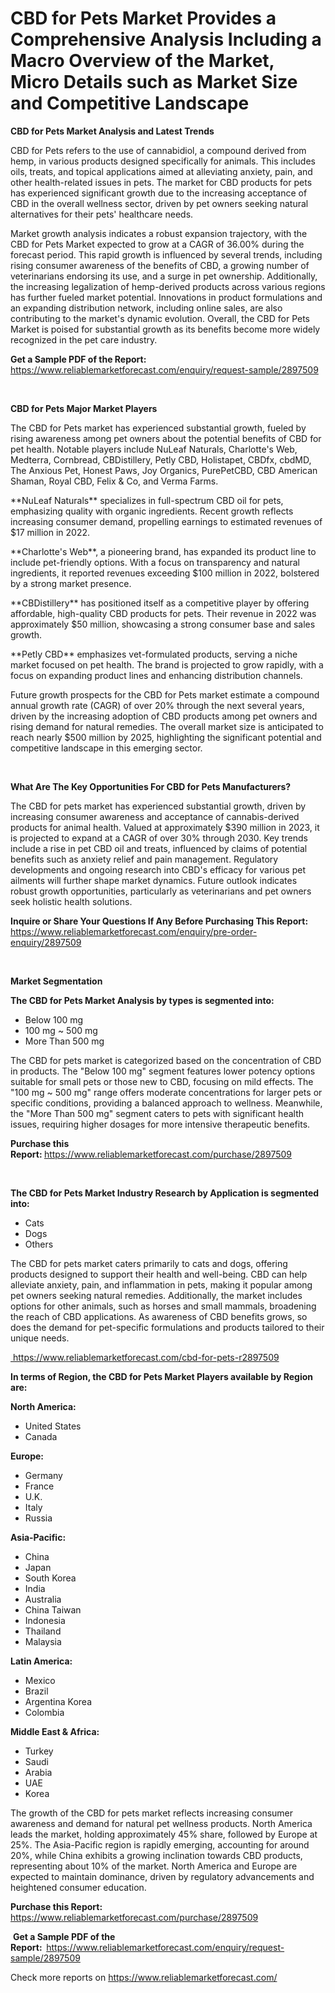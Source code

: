 <p><h1>CBD for Pets Market Provides a Comprehensive Analysis Including a Macro Overview of the Market, Micro Details such as Market Size and Competitive Landscape</h1></p><p><strong>CBD for Pets Market Analysis and Latest Trends</strong></p>
<p><p>CBD for Pets refers to the use of cannabidiol, a compound derived from hemp, in various products designed specifically for animals. This includes oils, treats, and topical applications aimed at alleviating anxiety, pain, and other health-related issues in pets. The market for CBD products for pets has experienced significant growth due to the increasing acceptance of CBD in the overall wellness sector, driven by pet owners seeking natural alternatives for their pets' healthcare needs.</p><p>Market growth analysis indicates a robust expansion trajectory, with the CBD for Pets Market expected to grow at a CAGR of 36.00% during the forecast period. This rapid growth is influenced by several trends, including rising consumer awareness of the benefits of CBD, a growing number of veterinarians endorsing its use, and a surge in pet ownership. Additionally, the increasing legalization of hemp-derived products across various regions has further fueled market potential. Innovations in product formulations and an expanding distribution network, including online sales, are also contributing to the market's dynamic evolution. Overall, the CBD for Pets Market is poised for substantial growth as its benefits become more widely recognized in the pet care industry.</p></p>
<p><strong>Get a Sample PDF of the Report:&nbsp;</strong> <a href="https://www.reliablemarketforecast.com/enquiry/request-sample/2897509?utm_campaign=3503&utm_medium=2&utm_source=Github&utm_content=ia&utm_term=15032025&utm_id=cbd-for-pets">https://www.reliablemarketforecast.com/enquiry/request-sample/2897509</a></p>
<p>&nbsp;</p>
<p><strong>CBD for Pets Major Market Players</strong></p>
<p><p>The CBD for Pets market has experienced substantial growth, fueled by rising awareness among pet owners about the potential benefits of CBD for pet health. Notable players include NuLeaf Naturals, Charlotte's Web, Medterra, Cornbread, CBDistillery, Petly CBD, Holistapet, CBDfx, cbdMD, The Anxious Pet, Honest Paws, Joy Organics, PurePetCBD, CBD American Shaman, Royal CBD, Felix & Co, and Verma Farms.</p><p>**NuLeaf Naturals** specializes in full-spectrum CBD oil for pets, emphasizing quality with organic ingredients. Recent growth reflects increasing consumer demand, propelling earnings to estimated revenues of $17 million in 2022.</p><p>**Charlotte's Web**, a pioneering brand, has expanded its product line to include pet-friendly options. With a focus on transparency and natural ingredients, it reported revenues exceeding $100 million in 2022, bolstered by a strong market presence.</p><p>**CBDistillery** has positioned itself as a competitive player by offering affordable, high-quality CBD products for pets. Their revenue in 2022 was approximately $50 million, showcasing a strong consumer base and sales growth.</p><p>**Petly CBD** emphasizes vet-formulated products, serving a niche market focused on pet health. The brand is projected to grow rapidly, with a focus on expanding product lines and enhancing distribution channels.</p><p>Future growth prospects for the CBD for Pets market estimate a compound annual growth rate (CAGR) of over 20% through the next several years, driven by the increasing adoption of CBD products among pet owners and rising demand for natural remedies. The overall market size is anticipated to reach nearly $500 million by 2025, highlighting the significant potential and competitive landscape in this emerging sector.</p></p>
<p>&nbsp;</p>
<p><strong>What Are The Key Opportunities For CBD for Pets Manufacturers?</strong></p>
<p><p>The CBD for pets market has experienced substantial growth, driven by increasing consumer awareness and acceptance of cannabis-derived products for animal health. Valued at approximately $390 million in 2023, it is projected to expand at a CAGR of over 30% through 2030. Key trends include a rise in pet CBD oil and treats, influenced by claims of potential benefits such as anxiety relief and pain management. Regulatory developments and ongoing research into CBD's efficacy for various pet ailments will further shape market dynamics. Future outlook indicates robust growth opportunities, particularly as veterinarians and pet owners seek holistic health solutions.</p></p>
<p><strong>Inquire or Share Your Questions If Any Before Purchasing This Report:</strong> <a href="https://www.reliablemarketforecast.com/enquiry/pre-order-enquiry/2897509?utm_campaign=3503&utm_medium=2&utm_source=Github&utm_content=ia&utm_term=15032025&utm_id=cbd-for-pets">https://www.reliablemarketforecast.com/enquiry/pre-order-enquiry/2897509</a></p>
<p>&nbsp;</p>
<p><strong>Market Segmentation</strong></p>
<p><strong>The CBD for Pets Market Analysis by types is segmented into:</strong></p>
<p><ul><li>Below 100 mg</li><li>100 mg ~ 500 mg</li><li>More Than 500 mg</li></ul></p>
<p><p>The CBD for pets market is categorized based on the concentration of CBD in products. The "Below 100 mg" segment features lower potency options suitable for small pets or those new to CBD, focusing on mild effects. The "100 mg ~ 500 mg" range offers moderate concentrations for larger pets or specific conditions, providing a balanced approach to wellness. Meanwhile, the "More Than 500 mg" segment caters to pets with significant health issues, requiring higher dosages for more intensive therapeutic benefits.</p></p>
<p><strong>Purchase this Report:&nbsp;</strong><a href="https://www.reliablemarketforecast.com/purchase/2897509?utm_campaign=3503&utm_medium=2&utm_source=Github&utm_content=ia&utm_term=15032025&utm_id=cbd-for-pets">https://www.reliablemarketforecast.com/purchase/2897509</a></p>
<p>&nbsp;</p>
<p><strong>The CBD for Pets Market Industry Research by Application is segmented into:</strong></p>
<p><ul><li>Cats</li><li>Dogs</li><li>Others</li></ul></p>
<p><p>The CBD for pets market caters primarily to cats and dogs, offering products designed to support their health and well-being. CBD can help alleviate anxiety, pain, and inflammation in pets, making it popular among pet owners seeking natural remedies. Additionally, the market includes options for other animals, such as horses and small mammals, broadening the reach of CBD applications. As awareness of CBD benefits grows, so does the demand for pet-specific formulations and products tailored to their unique needs.</p></p>
<p><a href="https://www.reliablemarketforecast.com/cbd-for-pets-r2897509?utm_campaign=3503&utm_medium=2&utm_source=Github&utm_content=ia&utm_term=15032025&utm_id=cbd-for-pets">&nbsp;https://www.reliablemarketforecast.com/cbd-for-pets-r2897509</a></p>
<p><strong>In terms of Region, the CBD for Pets Market Players available by Region are:</strong></p>
<p>
    <p> <strong> North America: </strong>
        <ul>
            <li>United States</li>
            <li>Canada</li>
        </ul>
        </p> 
    <p> <strong> Europe: </strong>
        <ul>
            <li>Germany</li>
            <li>France</li>
            <li>U.K.</li>
            <li>Italy</li>
            <li>Russia</li>
        </ul>
        </p> 
    <p> <strong> Asia-Pacific: </strong>
        <ul>
            <li>China</li>
            <li>Japan</li>
            <li>South Korea</li>
            <li>India</li>
            <li>Australia</li>
            <li>China Taiwan</li>
            <li>Indonesia</li>
            <li>Thailand</li>
            <li>Malaysia</li>
        </ul>
        </p> 
    <p> <strong> Latin America: </strong>
        <ul>
            <li>Mexico</li>
            <li>Brazil</li>
            <li>Argentina Korea</li>
            <li>Colombia</li>
        </ul>
        </p> 
    <p> <strong> Middle East & Africa: </strong>
        <ul>
            <li>Turkey</li>
            <li>Saudi</li>
            <li>Arabia</li>
            <li>UAE</li>
            <li>Korea</li>
        </ul>
    </p>
    </p>
<p><p>The growth of the CBD for pets market reflects increasing consumer awareness and demand for natural pet wellness products. North America leads the market, holding approximately 45% share, followed by Europe at 25%. The Asia-Pacific region is rapidly emerging, accounting for around 20%, while China exhibits a growing inclination towards CBD products, representing about 10% of the market. North America and Europe are expected to maintain dominance, driven by regulatory advancements and heightened consumer education.</p></p>
<p><strong>Purchase this Report: </strong><a href="https://www.reliablemarketforecast.com/purchase/2897509?utm_campaign=3503&utm_medium=2&utm_source=Github&utm_content=ia&utm_term=15032025&utm_id=cbd-for-pets">https://www.reliablemarketforecast.com/purchase/2897509</a></p>
<p>&nbsp;<strong>Get a Sample PDF of the Report:&nbsp;&nbsp;</strong><a href="https://www.reliablemarketforecast.com/enquiry/request-sample/2897509?utm_campaign=3503&utm_medium=2&utm_source=Github&utm_content=ia&utm_term=15032025&utm_id=cbd-for-pets">https://www.reliablemarketforecast.com/enquiry/request-sample/2897509</a></p>
<p><strong></strong></p>
<p>Check more reports on <a href="https://www.reliablemarketforecast.com/?utm_campaign=3503&utm_medium=2&utm_source=Github&utm_content=ia&utm_term=15032025&utm_id=cbd-for-pets">https://www.reliablemarketforecast.com/</a></p>